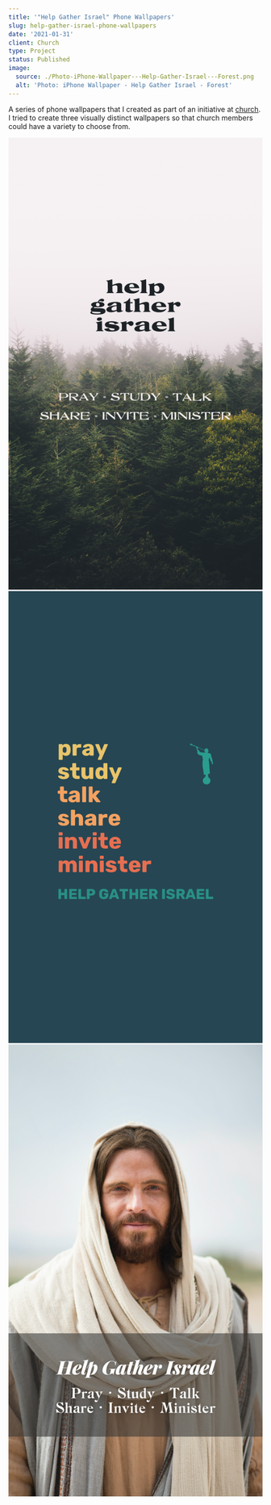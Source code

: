 ```yaml
---
title: '"Help Gather Israel" Phone Wallpapers'
slug: help-gather-israel-phone-wallpapers
date: '2021-01-31'
client: Church
type: Project
status: Published
image:
  source: ./Photo-iPhone-Wallpaper---Help-Gather-Israel---Forest.png
  alt: 'Photo: iPhone Wallpaper - Help Gather Israel - Forest'
---
```


A series of phone wallpapers that I created as part of an initiative at [church](https://comeuntochrist.org). I tried to create three visually distinct wallpapers so that church members could have a variety to choose from.

![Photo: iPhone Wallpaper - Help Gather Israel - Forest](./Photo-iPhone-Wallpaper---Help-Gather-Israel---Forest.png)
![A text-heavy design with the following phrase: "Pray, study, talk, share, invite, minister. Help Gather Israel". In the top right corner, there is a symbol representing Angel Moroni.](./Photo-iPhone-Wallpaper---Help-Gather-Israel---Text.png)
![A picture of Jesus Christ with the following phrase on it: "Help Gather Israel: pray, study, talk, share, invite, minister"](./Photo-iPhone-Wallpaper---Help-Gather-Israel---Christ.png)
